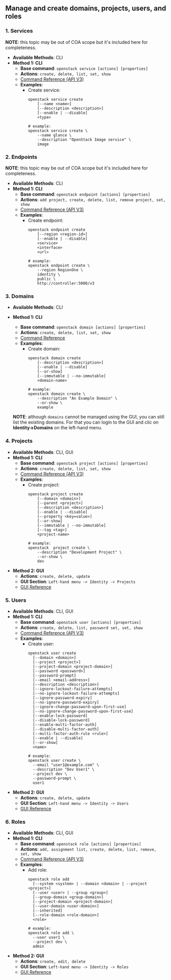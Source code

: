 ## Manage and create domains, projects, users, and roles

### 1. Services

__NOTE__: this topic may be out of COA scope but it's included here for 
completeness.

  * __Available Methods__: CLI
  * __Method 1: CLI__
    * __Base command__: `openstack service [actions] [properties]`
    * __Actions__: `create, delete, list, set, show`
    * [Command Reference (API V3)](https://docs.openstack.org/python-openstackclient/latest/cli/command-objects/service-v3.html) 
    * __Examples__:
      * Create service: 
          ```
          openstack service create
              [--name <name>]
              [--description <description>]
              [--enable | --disable]
              <type>
          
          # example:            
          openstack service create \
              --name glance \
              --description "OpenStack Image service" \
              image
          ```

### 2. Endpoints

__NOTE__: this topic may be out of COA scope but it's included here for 
completeness.

  * __Available Methods__: CLI
  * __Method 1: CLI__
    * __Base command__: `openstack endpoint [actions] [properties]`
    * __Actions__: `add project, create, delete, list, remove project, set, show`
    * [Command Reference (API V3)](https://docs.openstack.org/python-openstackclient/latest/cli/command-objects/endpoint-v3.html) 
    * __Examples__:
      * Create endpoint: 
          ```
          openstack endpoint create
              [--region <region-id>]
              [--enable | --disable]
              <service>
              <interface>
              <url>
          
          # example:            
          openstack endpoint create \
              --region RegionOne \
              identity \
              public \
              http://controller:5000/v3
          ```

### 3. Domains

  * __Available Methods__: CLI
  * __Method 1: CLI__
    * __Base command__: `openstack domain [actions] [properties]`
    * __Actions__: `create, delete, list, set, show`
    * [Command Reference](https://docs.openstack.org/python-openstackclient/latest/cli/command-objects/domain.html) 
    * __Examples__:
      * Create domain: 
          ```
          openstack domain create
              [--description <description>]
              [--enable | --disable]
              [--or-show]
              [--immutable | --no-immutable]
              <domain-name>
          
          # example:
          openstack domain create \
              --description "An Example Domain" \
              --or-show \
              example
          ```
  
    __NOTE__: although `domains` cannot be managed using the GUI, you can still 
    list the existing domains. For that you can login to the GUI and clic on 
    __Identity->Domains__ on the left-hand menu. 

### 4. Projects

  * __Available Methods__: CLI, GUI
  * __Method 1: CLI__
    * __Base command__: `openstack project [actions] [properties]`
    * __Actions__: `create, delete, list, set, show`
    * [Command Reference (API V3)](https://docs.openstack.org/python-openstackclient/latest/cli/command-objects/project-v3.html) 
    * __Examples__:
      * Create project: 
          ```
          openstack project create
              [--domain <domain>]
              [--parent <project>]
              [--description <description>]
              [--enable | --disable]
              [--property <key=value>]
              [--or-show]
              [--immutable | --no-immutable]
              [--tag <tag>]
              <project-name>
          
          # example:
          openstack  project create \
              --description "Development Project" \
              --or-show \
              dev
          ```
  * __Method 2: GUI__
    * __Actions__: `create, delete, update`
    * __GUI Section__: `Left-hand menu -> Identity -> Projects`
    * [GUI Reference](https://docs.openstack.org/horizon/latest/admin/manage-projects-and-users.html)

### 5. Users

  * __Available Methods__: CLI, GUI
  * __Method 1: CLI__
    * __Base command__: `openstack user [actions] [properties]`
    * __Actions__: `create, delete, list, password set, set, show`
    * [Command Reference (API V3)](https://docs.openstack.org/python-openstackclient/latest/cli/command-objects/user-v3.html) 
    * __Examples__:
      * Create user: 
          ```
          openstack user create
            [--domain <domain>]
            [--project <project>]
            [--project-domain <project-domain>]
            [--password <password>]
            [--password-prompt]
            [--email <email-address>]
            [--description <description>]
            [--ignore-lockout-failure-attempts]
            [--no-ignore-lockout-failure-attempts]
            [--ignore-password-expiry]
            [--no-ignore-password-expiry]
            [--ignore-change-password-upon-first-use]
            [--no-ignore-change-password-upon-first-use]
            [--enable-lock-password]
            [--disable-lock-password]
            [--enable-multi-factor-auth]
            [--disable-multi-factor-auth]
            [--multi-factor-auth-rule <rule>]
            [--enable | --disable]
            [--or-show]
            <name>
          
          # example:
          openstack user create \
            --email "user1@example.com" \
            --description "Dev User1" \
            --project dev \
            --password-prompt \
            user1
          ```
  * __Method 2: GUI__
    * __Actions__: `create, delete, update`
    * __GUI Section__: `Left-hand menu -> Identity -> Users`
    * [GUI Reference](https://docs.openstack.org/horizon/latest/admin/manage-projects-and-users.html)

### 6. Roles

  * __Available Methods__: CLI, GUI
  * __Method 1: CLI__
    * __Base command__: `openstack role [actions] [properties]`
    * __Actions__: `add, assignment list, create, delete, list, remove, set, show`
    * [Command Reference (API V3)](https://docs.openstack.org/python-openstackclient/latest/cli/command-objects/role-v3.html) 
    * __Examples__:
      * Add role: 
          ```
          openstack role add
            [--system <system> | --domain <domain> | --project <project>]
            [--user <user> | --group <group>]
            [--group-domain <group-domain>]
            [--project-domain <project-domain>]
            [--user-domain <user-domain>]
            [--inherited]
            [--role-domain <role-domain>]
            <role>
          
          # example:
          openstack role add \
            --user user1 \
            --project dev \
            admin
          ```
  * __Method 2: GUI__
    * __Actions__: `create, edit, delete`
    * __GUI Section__: `Left-hand menu -> Identity -> Roles`
    * [GUI Reference](https://docs.openstack.org/horizon/latest/admin/admin-manage-roles.html)